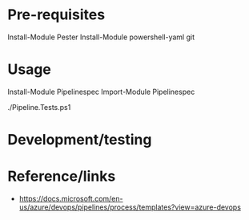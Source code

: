 # Pre-requisites

Install-Module Pester
Install-Module powershell-yaml
git

# Usage

Install-Module Pipelinespec
Import-Module Pipelinespec

./Pipeline.Tests.ps1

# Development/testing

# Reference/links
- https://docs.microsoft.com/en-us/azure/devops/pipelines/process/templates?view=azure-devops